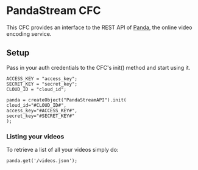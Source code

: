 PandaStream CFC
=================

This CFC provides an interface to the REST API of [Panda](http://pandastream.com), the online video encoding service.

Setup
-----
Pass in your auth credentials to the CFC's init() method and start using it.

	ACCESS_KEY = "access_key";
	SECRET_KEY = "secret_key";
	CLOUD_ID = "cloud_id";

	panda = createObject("PandaStreamAPI").init(
	cloud_id="#CLOUD_ID#", 
	access_key="#ACCESS_KEY#", 
	secret_key="#SECRET_KEY#"
	);
	
### Listing your videos

To retrieve a list of all your videos simply do:
	
	panda.get('/videos.json');	